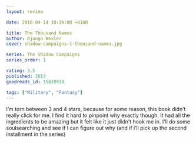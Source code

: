 ```yaml
---
layout: review

date: 2016-04-14 10:36:00 +0100

title: The Thousand Names
author: Django Wexler
cover: shadow-campaigns-1-thousand-names.jpg

series: The Shadow Campaigns
series_order: 1

rating: 3.5
published: 2013
goodreads_id: 15810910

tags: ["Military", "Fantasy"]
---
```


I’m torn between 3 and 4 stars, because for some reason, this book didn’t really click for me. I find it hard to pinpoint why exactly though. It had all the ingredients to be amazing but it felt like it just didn’t hook me in. I’ll do some soulsearching and see if I can figure out why (and if i’ll pick up the second installment in the series)
